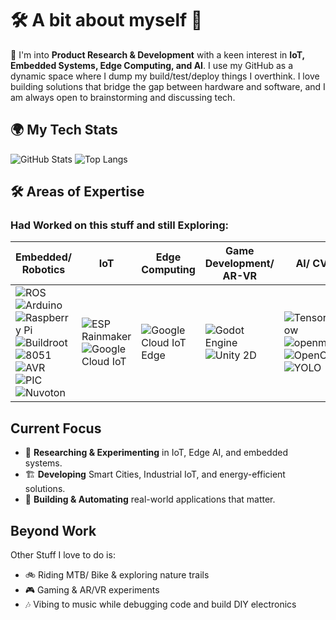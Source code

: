 #  🛠️ A bit about myself 🌟

👋 I'm into **Product Research & Development** with a keen interest in **IoT, Embedded Systems, Edge Computing, and AI**. I use my GitHub as a dynamic space where I dump my build/test/deploy things I overthink. I love building solutions that bridge the gap between hardware and software, and I am always open to brainstorming and discussing tech. 

## 🌍 My Tech Stats

![GitHub Stats](https://github-readme-stats.vercel.app/api?username=855princekumar&show_icons=true&theme=dark)
![Top Langs](https://github-readme-stats.vercel.app/api/top-langs/?username=855princekumar&layout=compact&theme=dark)

## 🛠️ Areas of Expertise

### Had Worked on this stuff and still Exploring:

| **Embedded/ Robotics** | **IoT** | **Edge Computing** | **Game Development/ AR-VR** | **AI/ CV** | **CAD/ CAM** | **Web Dev** | **Database** | **DevOps & Others** |
|-----------------------------------------|-------------------------------|--------------------|------------------------------|-----------------------------|-------------------|-------------------------------|--------------|----------------------|
| ![ROS](https://img.shields.io/badge/-ROS-black?style=flat-square&logo=ROS) ![Arduino](https://img.shields.io/badge/-Arduino-black?style=flat-square&logo=Arduino) ![Raspberry Pi](https://img.shields.io/badge/-Raspberry%20Pi-black?style=flat-square&logo=Raspberry%20Pi) ![Buildroot](https://img.shields.io/badge/-Buildroot-black?style=flat-square&logo=linux) ![8051](https://img.shields.io/badge/-8051-black?style=flat-square&logo=8051) ![AVR](https://img.shields.io/badge/-AVR-black?style=flat-square&logo=AVR) ![PIC](https://img.shields.io/badge/-PIC-black?style=flat-square&logo=PIC) ![Nuvoton](https://img.shields.io/badge/-Nuvoton-black?style=flat-square&logo=Nuvoton) | ![ESP Rainmaker](https://img.shields.io/badge/-ESP%20Rainmaker-black?style=flat-square&logo=espressif) ![Google Cloud IoT](https://img.shields.io/badge/-Google%20Cloud%20IoT-black?style=flat-square&logo=google-cloud) | ![Google Cloud IoT Edge](https://img.shields.io/badge/-Google%20Cloud%20IoT%20Edge-black?style=flat-square&logo=google-cloud) | ![Godot Engine](https://img.shields.io/badge/-Godot%20Engine-black?style=flat-square&logo=godot-engine) ![Unity 2D](https://img.shields.io/badge/-Unity%202D-black?style=flat-square&logo=unity) | ![TensorFlow](https://img.shields.io/badge/-TensorFlow-black?style=flat-square&logo=tensorflow) ![openmv](https://img.shields.io/badge/-openmv-black?style=flat-square&logo=openmv) ![OpenCV](https://img.shields.io/badge/-opencv-black?style=flat-square&logo=opencv) ![YOLO](https://img.shields.io/badge/-yolo-black?style=flat-square&logo=yolo) | ![OpenSCAD](https://img.shields.io/badge/-OpenSCAD-black?style=flat-square&logo=OpenSCAD) ![Fusion360](https://img.shields.io/badge/-Fusion360-black?style=flat-square&logo=Fusion360) ![SolidWorks](https://img.shields.io/badge/-SolidWorks-black?style=flat-square&logo=SolidWorks) ![AutoCAD](https://img.shields.io/badge/-AutoCAD-black?style=flat-square&logo=AutoCAD) ![KiCad](https://img.shields.io/badge/-KiCad-black?style=flat-square&logo=KiCad) ![Proteus](https://img.shields.io/badge/-Proteus-black?style=flat-square&logo=Proteus) | ![php](https://img.shields.io/badge/-php-black?style=flat-square&logo=php) ![Jamstack](https://img.shields.io/badge/-Jamstack-black?style=flat-square&logo=Jamstack) ![HTML5](https://img.shields.io/badge/-HTML5-black?style=flat-square&logo=html5) ![CSS3](https://img.shields.io/badge/-CSS3-black?style=flat-square&logo=css3)  ![Bootstrap](https://img.shields.io/badge/-Bootstrap-black?style=flat-square&logo=bootstrap) ![JavaScript](https://img.shields.io/badge/-JavaScript-black?style=flat-square&logo=javascript) | ![XAMPP](https://img.shields.io/badge/-XAMPP-black?style=flat-square&logo=XAMPP) ![MySQL](https://img.shields.io/badge/-MySQL-black?style=flat-square&logo=mysql) ![Firebase](https://img.shields.io/badge/-Firebase-black?style=flat-square&logo=firebase) | ![Python](https://img.shields.io/badge/-Python-black?style=flat-square&logo=python) ![Shell Script](https://img.shields.io/badge/-Shell_Script-black?style=flat-square&logo=gnu-bash) ![Git](https://img.shields.io/badge/-Git-black?style=flat-square&logo=git) ![Curl](https://img.shields.io/badge/-Curl-black?style=flat-square&logo=curl) ![C](https://img.shields.io/badge/-C-black?style=flat-square&logo=c) ![C++](https://img.shields.io/badge/-C++-black?style=flat-square&logo=c) |

##  Current Focus
- 🔬 **Researching & Experimenting** in IoT, Edge AI, and embedded systems.
- 🏗️ **Developing** Smart Cities, Industrial IoT, and energy-efficient solutions.
- 🤖 **Building & Automating** real-world applications that matter.

##  Beyond Work
Other Stuff I love to do is:
- 🚲 Riding MTB/ Bike & exploring nature trails
- 🎮 Gaming & AR/VR experiments
- 🎶 Vibing to music while debugging code and build DIY electronics 
